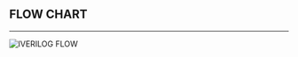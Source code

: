 
## **FLOW CHART**

---

![IVERILOG FLOW](https://github.com/user-attachments/assets/cf00a88b-3d65-4acc-8e34-6edde52f0013)
